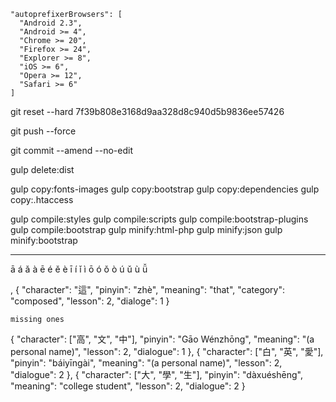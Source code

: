     "autoprefixerBrowsers": [
      "Android 2.3",
      "Android >= 4",
      "Chrome >= 20",
      "Firefox >= 24",
      "Explorer >= 8",
      "iOS >= 6",
      "Opera >= 12",
      "Safari >= 6"
    ]

git reset --hard 7f39b808e3168d9aa328d8c940d5b9836ee57426

git push --force

git commit --amend --no-edit


gulp delete:dist

gulp copy:fonts-images
gulp copy:bootstrap
gulp copy:dependencies
gulp copy:.htaccess

gulp compile:styles
gulp compile:scripts
gulp compile:bootstrap-plugins
gulp compile:bootstrap
gulp minify:html-php
gulp minify:json
gulp minify:bootstrap

--------------------------------------------
ā á ǎ à
ē é ě è
ī í ǐ ì
ō ó ǒ ò
  ú ǔ ù ǚ

,
    {
        "character": "這",
        "pinyin": "zhè",
        "meaning": "that",
        "category": "composed",
        "lesson": 2,
        "dialoge": 1
    }



    missing ones

{
    "character": ["高", "文", "中"],
    "pinyin": "Gāo Wénzhōng",
    "meaning": "(a personal name)",
    "lesson": 2,
    "dialogue": 1
},
{
    "character": ["白", "英", "愛"],
    "pinyin": "báiyīngài",
    "meaning": "(a personal name)",
    "lesson": 2,
    "dialogue": 2
},
{
    "character": ["大", "學", "生"],
    "pinyin": "dàxuéshēng",
    "meaning": "college student",
    "lesson": 2,
    "dialogue": 2
}


<!--
<div class="row">
    <div class="col-md-12">
        <span>Study collection:</span>

        <form action="#" class="flashcard__choice">
            <div class="checkbox">
                <label class="checkbox-inline">
                    <input type="checkbox" id="inlineCheckbox1" value="all" checked>All
                </label>
                <label class="checkbox-inline">
                    <input type="checkbox" id="inlineCheckbox2" value="radical">Radicals
                </label>
                <label class="checkbox-inline">
                    <input type="checkbox" id="inlineCheckbox3" value="number">Numbers
                </label>
                <label class="checkbox-inline">
                    <input type="checkbox" id="inlineCheckbox3" value="composed">Composed
                </label>
            </div>
        </form>
    </div>
</div> -->


<!-- <div class="row">
    <div id="study">
        <div class="col-md-4">
            <h2>Write the character and pinying for the following</h2>
            <div id="quiz"></div>
        </div>
        <div class="col-md-4">
            <h2>review the following</h2>
            <did id="review"></did>
        </div>
        <div class="col-md-4">
            <h2>Study the following</h2>
            <did id="learn"></did>
        </div>
        <div class="col-md-12">
            <h2>Study and review</h2>
            <div id="cha"></div>
        </div>

        <div class="col-md-12">
            <h2>Full list</h2>
            <div id="list"></div>
        </div>
    </div>
</div> -->
